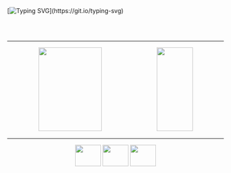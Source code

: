<br>
<br> 

[![Typing SVG](https://readme-typing-svg.herokuapp.com?font=Fira+Code&weight=300&size=30&duration=4000&pause=1000&color=A6B98B&center=true&vCenter=true&random=false&width=1000&lines=Hi%2C+my+name+is+Isabela;I'm+a+Computer+Engineering+student;Welcome!!)](https://git.io/typing-svg)

<br>
<br>

<hr style="border"; height=1px; background-color=#43962a; width=100%;"/>


<div align="center">  
  <img width="54%" height="195px" src="https://github-readme-stats.vercel.app/api?username=isafurlan&show_icons=true&count_private=true&hide_border=true&title_color=A6B98B&icon_color=A6B98B&text_color=A6B98B&theme=transparent"/> 
  <img width="41%" height="195px" src="https://github-readme-stats.vercel.app/api/top-langs/?username=isafurlan&layout=compact&hide_border=true&title_color=A6B98B&text_color=A6B98B&theme=transparent" />
</div>

<hr style="border"; height=1px; background-color=#43962a; width=100%;"/>

<div align="center"; padding: 10px;">
  <img height="50" width="60" src="https://cdn.jsdelivr.net/gh/devicons/devicon@latest/icons/python/python-original.svg" />
  <img height="50" width="60" src="https://cdn.jsdelivr.net/gh/devicons/devicon@latest/icons/cplusplus/cplusplus-plain.svg" />
  <img height="50" width="60" src="https://cdn.jsdelivr.net/gh/devicons/devicon@latest/icons/git/git-plain.svg" />
</div>
